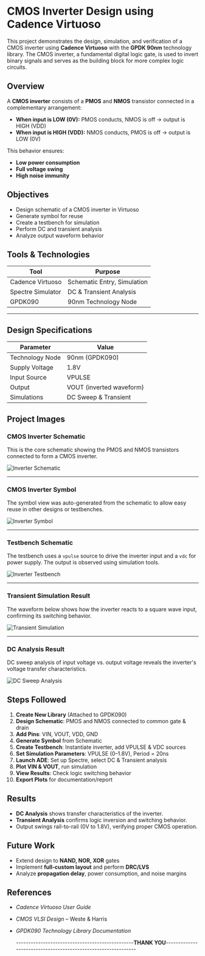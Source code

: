 # CMOS Inverter Design using Cadence Virtuoso

This project demonstrates the design, simulation, and verification of a CMOS inverter using **Cadence Virtuoso** with the **GPDK 90nm** technology library. The CMOS inverter, a fundamental digital logic gate, is used to invert binary signals and serves as the building block for more complex logic circuits.



## Overview

A **CMOS inverter** consists of a **PMOS** and **NMOS** transistor connected in a complementary arrangement:
- **When input is LOW (0V):** PMOS conducts, NMOS is off → output is HIGH (VDD)
- **When input is HIGH (VDD):** NMOS conducts, PMOS is off → output is LOW (0V)

This behavior ensures:
- **Low power consumption**
- **Full voltage swing**
- **High noise immunity**



## Objectives

- Design schematic of a CMOS inverter in Virtuoso
- Generate symbol for reuse
- Create a testbench for simulation
- Perform DC and transient analysis
- Analyze output waveform behavior



## Tools & Technologies

| Tool | Purpose |
|------|---------|
| Cadence Virtuoso | Schematic Entry, Simulation |
| Spectre Simulator | DC & Transient Analysis |
| GPDK090 | 90nm Technology Node |

---

## Design Specifications

| Parameter | Value |
|----------|-------|
| Technology Node | 90nm (GPDK090) |
| Supply Voltage | 1.8V |
| Input Source | VPULSE |
| Output | VOUT (inverted waveform) |
| Simulations | DC Sweep & Transient |

## Project Images

### CMOS Inverter Schematic

This is the core schematic showing the PMOS and NMOS transistors connected to form a CMOS inverter.

![Inverter Schematic](https://github.com/DakshaaSreerama/CMOS-Inverter-Cadence/blob/main/inverter_schematic.PNG?raw=true)

---

### CMOS Inverter Symbol

The symbol view was auto-generated from the schematic to allow easy reuse in other designs or testbenches.

![Inverter Symbol](https://github.com/DakshaaSreerama/CMOS-Inverter-Cadence/blob/main/inverter_symbol.PNG?raw=true)

---

### Testbench Schematic

The testbench uses a `vpulse` source to drive the inverter input and a `vdc` for power supply. The output is observed using simulation tools.

![Inverter Testbench](https://github.com/DakshaaSreerama/CMOS-Inverter-Cadence/blob/main/inverter_testbench.PNG?raw=true)

---

### Transient Simulation Result

The waveform below shows how the inverter reacts to a square wave input, confirming its switching behavior.

![Transient Simulation](https://github.com/DakshaaSreerama/CMOS-Inverter-Cadence/blob/main/trans_resp.PNG?raw=true)

---

### DC Analysis Result

DC sweep analysis of input voltage vs. output voltage reveals the inverter's voltage transfer characteristics.

![DC Sweep Analysis](https://github.com/DakshaaSreerama/CMOS-Inverter-Cadence/blob/main/dc_resp.PNG?raw=true)


##  Steps Followed

1. **Create New Library** (Attached to GPDK090)
2. **Design Schematic**: PMOS and NMOS connected to common gate & drain
3. **Add Pins**: VIN, VOUT, VDD, GND
4. **Generate Symbol** from Schematic
5. **Create Testbench**: Instantiate inverter, add VPULSE & VDC sources
6. **Set Simulation Parameters**: VPULSE (0–1.8V), Period = 20ns
7. **Launch ADE**: Set up Spectre, select DC & Transient analysis
8. **Plot VIN & VOUT**, run simulation
9. **View Results**: Check logic switching behavior
10. **Export Plots** for documentation/report



## Results

- **DC Analysis** shows transfer characteristics of the inverter.
- **Transient Analysis** confirms logic inversion and switching behavior.
- Output swings rail-to-rail (0V to 1.8V), verifying proper CMOS operation.



## Future Work

- Extend design to **NAND, NOR, XOR** gates
- Implement **full-custom layout** and perform **DRC/LVS**
- Analyze **propagation delay**, power consumption, and noise margins



## References

- *Cadence Virtuoso User Guide*
- *CMOS VLSI Design* – Weste & Harris
- *GPDK090 Technology Library Documentation*

  ------------------------------------------------**THANK YOU**--------------------------------------------------------------



